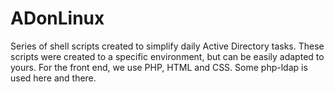 ADonLinux
=========

Series of shell scripts created to simplify daily Active Directory tasks. These scripts were created to a specific environment, but can be easily adapted to yours. For the front end, we use PHP, HTML and CSS. Some php-ldap is used here and there.

